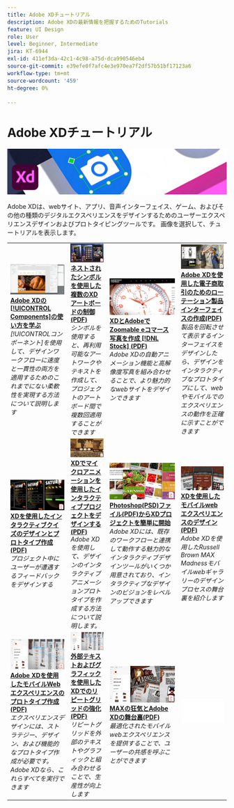 ```yaml
---
title: Adobe XDチュートリアル
description: Adobe XDの最新情報を把握するためのTutorials
feature: UI Design
role: User
level: Beginner, Intermediate
jira: KT-6944
exl-id: 411ef3da-42c1-4c98-a75d-dca990546eb4
source-git-commit: e39efe0f7afc4e3e970ea7f2df57b51bf17123a6
workflow-type: tm+mt
source-wordcount: '459'
ht-degree: 0%

---
```


# Adobe XDチュートリアル

![Creative Cloudのヒーロー画像](../assets/XD.jpg)

Adobe XDは、webサイト、アプリ、音声インターフェイス、ゲーム、およびその他の種類のデジタルエクスペリエンスをデザインするためのユーザーエクスペリエンスデザインおよびプロトタイピングツールです。 画像を選択して、チュートリアルを表示します。

<table>
<tr>
 <td>
   <a href="components.md">
      <img alt="Adobe XDのコンポーネントに慣れる" src="assets/Componentsxd.jpg" />
   </a>
    <div>
   <a href="components.md"><strong>Adobe XDの[!UICONTROL Components]の使い方を学ぶ</strong></a>
    </div>
    <em>[!UICONTROLコンポーネント]を使用して、デザインワークフローに速度と一貫性の両方を適用するためのこれまでにない柔軟性を実現する方法について説明します</em>
    <br>
  </td>
  <td>
   <a href="assets/ControlMultipleXDArtboardswithNestedSymbols.pdf" target="_blank">
      <img alt="ネストされたシンボルを持つ複数のXDアートボードの制御" src="assets/ControlMultipleXDArtboardswithNestedSymbols.jpg" />
   </a>
    <div>
   <a href="assets/ControlMultipleXDArtboardswithNestedSymbols.pdf" target="_blank"><strong>ネストされたシンボルを使用した複数のXDアートボードの制御(PDF)</strong></a>
    </div>
    <em>シンボルを使用すると、再利用可能なアートワークやテキストを作成して、プロジェクトのアートボード間で複数回適用することができます</em>
    <br>
  </td>
  <td>
   <a href="assets/CreateaZoomableeCommercePhotowithXDandAdobeStock.pdf" target="_blank">
      <img alt="XDとAdobeでZoomable eコマース写真を作成 [!DNL Stock]" src="assets/CreateaZoomableeCommercePhotowithXDandAdobeStock.jpg" />
   </a>
    <div>
   <a href="assets/CreateaZoomableeCommercePhotowithXDandAdobeStock.pdf" target="_blank"><strong>XDとAdobeでZoomable eコマース写真を作成 [!DNL Stock] (PDF)</strong></a>
    </div>
    <em>Adobe XDの自動アニメーション機能と高解像度写真を組み合わせることで、より魅力的なwebサイトをデザインできます</em>
    <br>
  </td>
  <td>
   <a href="assets/CreatingaRotatingProductInterfaceforECommercewithAdobeXD.pdf" target="_blank">
      <img alt="Adobe XDを使用した電子商取引のためのローテーション製品インターフェイスの作成" src="assets/CreatingaRotatingProductInterfaceforECommercewithAdobeXD.jpg" />
   </a>
    <div>
   <a href="assets/CreatingaRotatingProductInterfaceforECommercewithAdobeXD.pdf" target="_blank"><strong>Adobe XDを使用した電子商取引のためのローテーション製品インターフェイスの作成(PDF)</strong></a>
    </div>
    <em>製品を回転させて表示するインターフェイスをデザインしたら、デザインをインタラクティブなプロトタイプにして、webやモバイルでのエクスペリエンスの動作を正確に示すことができます</em>
    <br>
  </td>
</tr>
<tr>
  <td>
   <a href="assets/DesignandPrototypeanInteractiveQuizwithXD.pdf" target="_blank">
      <img alt="XDを使用したインタラクティブクイズのデザインとプロトタイプ作成" src="assets/DesignandPrototypeanInteractiveQuizwithXD.jpg" />
   </a>
    <div>
   <a href="assets/DesignandPrototypeanInteractiveQuizwithXD.pdf" target="_blank"><strong>XDを使用したインタラクティブクイズのデザインとプロトタイプ作成(PDF)</strong></a>
    </div>
    <em>プロジェクト中にユーザーが遭遇するフィードバックをデザインする</em>
    <br>
  </td>
  <td>
   <a href="assets/DesignInteractiveProjectswithMicroAnimationsinXD.pdf" target="_blank">
      <img alt="XDでマイクロアニメーションを使用してインタラクティブプロジェクトをデザインする" src="assets/DesignInteractiveProjectswithMicroAnimationsinXD.jpg" />
   </a>
    <div>
   <a href="assets/DesignInteractiveProjectswithMicroAnimationsinXD.pdf" target="_blank"><strong>XDでマイクロアニメーションを使用したインタラクティブプロジェクトをデザインする(PDF)</strong></a>
    </div>
    <em>Adobe XDを使用して、デザインのインタラクティブアニメーションプロトタイプを作成する方法について説明します。</em>
    <br>
  </td>
  <td>
   <a href="assets/JumpstartyourXDProjectfromaPhotoshopFile.pdf" target="_blank">
      <img alt="Photoshop(PSD)ファイルからのXDプロジェクトの開始" src="assets/JumpstartyourXDProjectfromaPhotoshopFile.jpg" />
   </a>
    <div>
   <a href="assets/JumpstartyourXDProjectfromaPhotoshopFile.pdf" target="_blank"><strong>Photoshop(PSD)ファイル(PDF)からXDプロジェクトを簡単に開始</strong></a>
    </div>
    <em>Adobe XDには、既存のワークフローと連携して動作する魅力的なインタラクティブデザインツールがいくつか用意されており、インタラクティブなデザインのビジョンをレベルアップできます</em>
    <br>
  </td>
  <td>
   <a href="assets/MobileWebExperienceswithXD.pdf" target="_blank">
      <img alt="XDを使用したモバイルwebエクスペリエンスのデザイン" src="assets/MobileWebExperienceswithXD.jpg" />
   </a>
    <div>
   <a href="assets/MobileWebExperienceswithXD.pdf" target="_blank"><strong>XDを使用したモバイルwebエクスペリエンスのデザイン(PDF)</strong></a>
    </div>
    <em>Adobe XDを使用したRussell Brown MAX Madnessモバイルwebギャラリーのデザインプロセスの舞台裏を紹介します</em>
    <br>
  </td>
</tr>
<tr>
  <td>
   <a href="assets/PrototypeaMobileWebExperiencewithAdobeXD.pdf" target="_blank">
      <img alt="Adobe XDを使用したモバイルWebエクスペリエンスのプロトタイプ作成" src="assets/PrototypeaMobileWebExperiencewithAdobeXD.jpg" />
   </a>
    <div>
   <a href="assets/PrototypeaMobileWebExperiencewithAdobeXD.pdf" target="_blank"><strong>Adobe XDを使用したモバイルWebエクスペリエンスのプロトタイプ作成(PDF)</strong></a>
    </div>
    <em>エクスペリエンスデザインには、ストラテジー、デザイン、および機能的なプロトタイプ作成が必要です。Adobe XDなら、これらすべてを実行できます</em>
    <br>
  </td>
  <td>
   <a href="assets/PrototypeaMobileWebExperiencewithAdobeXD.pdf" target="_blank">
      <img alt="外部テキストおよびグラフィックを使用したXDでのリピートグリッドの強化" src="assets/PrototypeaMobileWebExperiencewithAdobeXD.jpg" />
   </a>
    <div>
   <a href="assets/PrototypeaMobileWebExperiencewithAdobeXD.pdf" target="_blank"><strong>外部テキストおよびグラフィックを使用したXDでのリピートグリッドの強化(PDF)</strong></a>
    </div>
    <em>リピートグリッドを外部のテキストやグラフィックと組み合わせることで、生産性が向上します</em>
    <br>
  </td>
  <td>
   <a href="assets/BehindtheScenesofMAXMadnesswithAdobeXD.pdf" target="_blank">
      <img alt="MAXの狂気とAdobe XDの舞台裏" src="assets/BehindtheScenesofMAXMadnesswithAdobeXD.jpg" />
   </a>
    <div>
   <a href="assets/BehindtheScenesofMAXMadnesswithAdobeXD.pdf" target="_blank"><strong>MAXの狂気とAdobe XDの舞台裏(PDF)</strong></a>
    </div>
    <em>最適化されたモバイルwebエクスペリエンスを提供することで、ユーザーの共感を呼ぶことができます</em>
    <br>
  </td>
  <td>
    <img alt="スペーサー" src="../assets/Whitespacer.png" />
    <div>
    <br>
  </td>
</tr>
</table>
